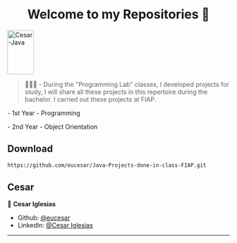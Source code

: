 <h1 align="center">Welcome to my Repositories 🤝</h1>
<p>
   <img align="center" alt="Cesar-Java" height="100" width="60" src="https://cdn.jsdelivr.net/gh/devicons/devicon/icons/java/java-original.svg">
</p>

> 🌱👨‍💻 - During the "Programming Lab" classes, I developed projects for study, I will share all these projects in this repertoire during the bachelor. I carried out these projects at FIAP.
 <p>- 1st Year - Programming</p>
 <p>- 2nd Year - Object Orientation</p>

## Download

```sh
https://github.com/eucesar/Java-Projects-done-in-class-FIAP.git
```

## Cesar

👤 **Cesar Iglesias**

* Github: [@eucesar](https://github.com/eucesar)
* LinkedIn: [@Cesar Iglesias](https://www.linkedin.com/in/cesar-iglesias-tecnologia/)

***
